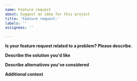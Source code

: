 ```yaml
---
name: Feature request
about: Suggest an idea for this project
title: 'Feature request:'
labels: ''
assignees: ''

---
```


<!-- Thanks for your interest in the project – we appreciate your ideas! Please bear in mind that maintainers might need to request additional information or context before adding a new feature. A They need to think about edge cases and how to feature fits in the codebase, so a feature request might take some time to move forward. -->


**Is your feature request related to a problem? Please describe.**
<!-- A clear and concise description of what the problem is. Ex. I'm always frustrated when [...] -->

**Describe the solution you'd like**
<!-- A clear and concise description of what you want to happen. -->

**Describe alternatives you've considered**
<!-- A clear and concise description of any alternative solutions or features you've considered. -->

**Additional context**
<!-- Add any other context or screenshots about the feature request here. -->
